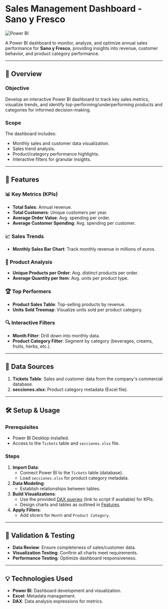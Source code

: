 # Sales Management Dashboard - Sano y Fresco

![Power BI](https://img.shields.io/badge/PowerBI-F2C811?style=for-the-badge&logo=Power%20BI&logoColor=white)

A Power BI dashboard to monitor, analyze, and optimize annual sales performance for **Sano y Fresco**, providing insights into revenue, customer behavior, and product category performance.

---

## 📌 Overview

### Objective
Develop an interactive Power BI dashboard to track key sales metrics, visualize trends, and identify top-performing/underperforming products and categories for informed decision-making.

### Scope
The dashboard includes:
- Monthly sales and customer data visualization.
- Sales trend analysis.
- Product/category performance highlights.
- Interactive filters for granular insights.

---

## 🚀 Features

### 📊 Key Metrics (KPIs)
- **Total Sales**: Annual revenue.
- **Total Customers**: Unique customers per year.
- **Average Order Value**: Avg. spending per order.
- **Average Customer Spending**: Avg. spending per customer.

### 📈 Sales Trends
- **Monthly Sales Bar Chart**: Track monthly revenue in millions of euros.

### 🛒 Product Analysis
- **Unique Products per Order**: Avg. distinct products per order.
- **Average Quantity per Item**: Avg. units per product type.

### 🏆 Top Performers
- **Product Sales Table**: Top-selling products by revenue.
- **Units Sold Treemap**: Visualize units sold per product category.

### 🔍 Interactive Filters
- **Month Filter**: Drill down into monthly data.
- **Product Category Filter**: Segment by category (beverages, creams, fruits, herbs, etc.).

---

## 📂 Data Sources
1. **Tickets Table**: Sales and customer data from the company's commercial database.
2. **secciones.xlsx**: Product category metadata (Excel file).

---

## 🛠️ Setup & Usage

### Prerequisites
- Power BI Desktop installed.
- Access to the `Tickets` table and `secciones.xlsx` file.

### Steps
1. **Import Data**:
   - Connect Power BI to the `Tickets` table (database).
   - Load `secciones.xlsx` for product category metadata.
2. **Data Modeling**:
   - Establish relationships between tables.
3. **Build Visualizations**:
   - Use the provided [DAX queries](#) (link to script if available) for KPIs.
   - Design charts and tables as outlined in [Features](#-features).
4. **Apply Filters**:
   - Add slicers for `Month` and `Product Category`.

---

## 🔧 Validation & Testing
- **Data Review**: Ensure completeness of sales/customer data.
- **Visualization Testing**: Confirm all charts meet requirements.
- **Performance Testing**: Optimize dashboard responsiveness.

---

## 💡 Technologies Used
- **Power BI**: Dashboard development and visualization.
- **Excel**: Metadata management.
- **DAX**: Data analysis expressions for metrics.

